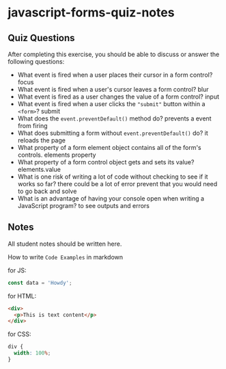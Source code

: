 # javascript-forms-quiz-notes

## Quiz Questions

After completing this exercise, you should be able to discuss or answer the following questions:

- What event is fired when a user places their cursor in a form control?
  focus
- What event is fired when a user's cursor leaves a form control?
  blur
- What event is fired as a user changes the value of a form control?
  input
- What event is fired when a user clicks the `"submit"` button within a `<form>`?
  submit
- What does the `event.preventDefault()` method do?
  prevents a event from firing
- What does submitting a form without `event.preventDefault()` do?
  it reloads the page
- What property of a form element object contains all of the form's controls.
  elements property
- What property of a form control object gets and sets its value?
  elements.value
- What is one risk of writing a lot of code without checking to see if it works so far?
  there could be a lot of error prevent that you would need to go back and solve
- What is an advantage of having your console open when writing a JavaScript program?
  to see outputs and errors

## Notes

All student notes should be written here.

How to write `Code Examples` in markdown

for JS:

```javascript
const data = 'Howdy';
```

for HTML:

```html
<div>
  <p>This is text content</p>
</div>
```

for CSS:

```css
div {
  width: 100%;
}
```
